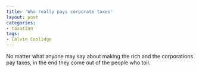 ```yaml
---
title: 'Who really pays corporate taxes'
layout: post
categories:
- taxation
tags:
- Calvin Coolidge
---
```


No matter what anyone may say about making the rich and the corporations pay taxes, in the end they come out of the people who toil.